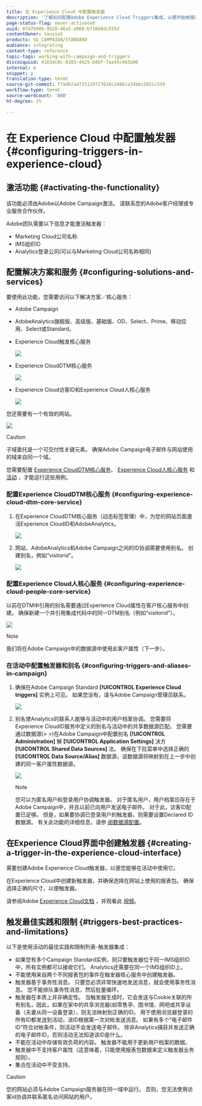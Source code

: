 ```yaml
---
title: 在 Experience Cloud 中配置触发器
description: '了解如何配置Adobe Experience Cloud Triggers集成，以便开始根据客户先前的行为向客户发送个性化投放。 '
page-status-flag: never-activated
uuid: 8fd7b804-9528-46a5-a060-bf16b8dc555d
contentOwner: sauviat
products: SG_CAMPAIGN/STANDARD
audience: integrating
content-type: reference
topic-tags: working-with-campaign-and-triggers
discoiquuid: 4163dc0c-8103-4425-b8bf-7aa45c4d3a06
internal: n
snippet: y
translation-type: tm+mt
source-git-commit: f7adb7a4725129727010c2486ca34bbc2021c539
workflow-type: tm+mt
source-wordcount: '860'
ht-degree: 1%

---
```



# 在 Experience Cloud 中配置触发器{#configuring-triggers-in-experience-cloud}

## 激活功能 {#activating-the-functionality}

该功能必须由Adobe以Adobe Campaign激活。 请联系您的Adobe客户经理或专业服务合作伙伴。

Adobe团队需要以下信息才能激活触发器：

* Marketing Cloud公司名称
* IMS组织ID
* Analytics登录公司(可以与Marketing Cloud公司名称相同)

## 配置解决方案和服务 {#configuring-solutions-and-services}

要使用此功能，您需要访问以下解决方案／核心服务：

* Adobe Campaign
* AdobeAnalytics旗舰版、高级版、基础版、OD、Select、Prime、移动应用、Select或Standard。
* Experience Cloud触发核心服务

   ![](assets/trigger_uc_prereq_1.png)

* Experience CloudDTM核心服务

   ![](assets/trigger_uc_prereq_2.png)

* Experience Cloud访客ID和Experience Cloud人核心服务

   ![](assets/trigger_uc_prereq_3.png)

您还需要有一个有效的网站。

![](assets/trigger_uc_prereq_4.png)

>[!CAUTION]
>
>子域委托是一个可交付性关键元素。 确保Adobe Campaign电子邮件与网站使用的域来自同一个域。

您需要配置 [Experience CloudDTM核心服务](#configuring-experience-cloud-dtm-core-service)、 [Experience Cloud人核心服务](#configuring-experience-cloud-people-core-service) 和 [活动](#configuring-triggers-and-aliases-in-campaign) ，才能运行这些用例。

### 配置Experience CloudDTM核心服务 {#configuring-experience-cloud-dtm-core-service}

1. 在Experience CloudDTM核心服务（动态标签管理）中，为您的网站页面激活Experience CloudID和AdobeAnalytics。

   ![](assets/trigger_uc_conf_1.png)

1. 网站、AdobeAnalytics和Adobe Campaign之间的ID协调需要使用别名。 创建别名，例如“visitorid”。

   ![](assets/trigger_uc_conf_2.png)

### 配置Experience Cloud人核心服务 {#configuring-experience-cloud-people-core-service}

以前在DTM中引用的别名需要通过Experience Cloud属性在客户核心服务中创建。 确保新建一个并引用集成代码中的同一DTM别名（例如“visitorid”）。

![](assets/trigger_uc_conf_3.png)

>[!NOTE]
>
>我们将在Adobe Campaign中的数据源中使用此客户属性（下一步）。

### 在活动中配置触发器和别名 {#configuring-triggers-and-aliases-in-campaign}

1. 确保在Adobe Campaign Standard **[!UICONTROL Experience Cloud triggers]** 实例上可见。 如果您没有，请与Adobe Campaign管理员联系。

   ![](assets/remarketing_1.png)

1. 别名使Analytics的联系人能够与活动中的用户档案协调。 您需要将Experience CloudID服务中定义的别名与活动中的共享数据源匹配。 您需要通过数据源(> >)在Adobe Campaign中配置别名 **[!UICONTROL Administration]** 解 **[!UICONTROL Application Settings]** 决方 **[!UICONTROL Shared Data Sources]** 法。 确保在下拉菜单中选择正确的 **[!UICONTROL Data Source/Alias]** 数据源，该数据源将映射到在上一步中创建的同一客户属性数据源。

   ![](assets/trigger_uc_conf_5.png)

   >[!NOTE]
   >
   >您可以为匿名用户和登录用户协调触发器。 对于匿名用户，用户档案应存在于Adobe Campaign中，并且以前已向用户发送电子邮件。 对于此，访客ID配置已足够。 但是，如果要协调已登录用户的触发器，则需要设置Declared ID数据源。 有关此功能的详细信息，请参 [阅数据源配置](../../integrating/using/provisioning-and-configuring-integration-with-audience-manager-or-people-core-service.md#step-2--configure-the-data-sources)。

## 在Experience Cloud界面中创建触发器 {#creating-a-trigger-in-the-experience-cloud-interface}

需要创建Adobe Experience Cloud触发器，以便您能够在活动中使用它。

在Experience Cloud中创建新触发器，并确保选择在网站上使用的报表包。 确保选择正确的尺寸，以便触发器。

请参阅Adobe [Experience Cloud文档](https://docs.adobe.com/content/help/en/core-services/interface/activation/triggers.html) ，并观看此 [视频](https://helpx.adobe.com/marketing-cloud/how-to/email-marketing.html#step-two)。

## 触发最佳实践和限制 {#triggers-best-practices-and-limitations}

以下是使用活动的最佳实践和限制列表-触发器集成：

* 如果您有多个Campaign Standard实例，则只要触发器位于同一IMS组织ID中，所有实例都可以接收它们。 Analytics还需要在同一个IMS组织ID上。
* 不能使用来自两个不同报表包的事件在触发器核心服务中创建触发器。
* 触发器基于事务性消息。 只要您必须非常快速地发送消息，就会使用事务性消息。 您不能排队事务性消息，然后批量循环。
* 触发器在本质上并非确定性。 当触发器生成时，它会发送与Cookie关联的所有别名，因此，如果在家中的共享浏览器(如零售亭、图书馆、网吧或共享设备（夫妻从同一设备登录），则无法映射到正确的ID。 用于使用浏览器登录的所有ID都发送到活动，该ID根据第一次对帐发送消息。 如果有多个“电子邮件ID”符合对帐条件，则活动不会发送电子邮件。 除非Analytics捕获并发送正确的电子邮件ID，否则活动无法知道该ID是什么。
* 不能在活动中存储有效负荷的内容。 触发器不能用于更新用户档案的数据。
* 触发器中不支持客户属性（这意味着，只能使用报表包数据来定义触发器业务规则）。
* 集合在活动中不受支持。

>[!CAUTION]
>
>您的网站必须与Adobe Campaign服务器在同一域中运行。 否则，您无法使用访客id协调并联系匿名访问网站的用户。

